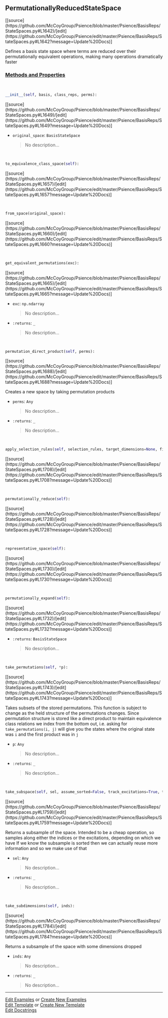 ## <a id="Psience.BasisReps.StateSpaces.PermutationallyReducedStateSpace">PermutationallyReducedStateSpace</a> 
<div class="docs-source-link" markdown="1">
[[source](https://github.com/McCoyGroup/Psience/blob/master/Psience/BasisReps/StateSpaces.py#L1642)/[edit](https://github.com/McCoyGroup/Psience/edit/master/Psience/BasisReps/StateSpaces.py#L1642?message=Update%20Docs)]
</div>

Defines a basis state space where terms are reduced over their
permutationally equivalent operations, making many operations
dramatically faster

<div class="collapsible-section">
 <div class="collapsible-section collapsible-section-header" markdown="1">
 
### <a class="collapse-link" data-toggle="collapse" href="#methods">Methods and Properties</a> <a class="float-right" data-toggle="collapse" href="#methods"><i class="fa fa-chevron-down"></i></a>

 </div>
 <div class="collapsible-section collapsible-section-body collapse" id="methods" markdown="1">

<a id="Psience.BasisReps.StateSpaces.PermutationallyReducedStateSpace.__init__" class="docs-object-method">&nbsp;</a> 
```python
__init__(self, basis, class_reps, perms): 
```
<div class="docs-source-link" markdown="1">
[[source](https://github.com/McCoyGroup/Psience/blob/master/Psience/BasisReps/StateSpaces.py#L1649)/[edit](https://github.com/McCoyGroup/Psience/edit/master/Psience/BasisReps/StateSpaces.py#L1649?message=Update%20Docs)]
</div>


- `original_space`: `BasisStateSpace`
    >No description...

<a id="Psience.BasisReps.StateSpaces.PermutationallyReducedStateSpace.to_equivalence_class_space" class="docs-object-method">&nbsp;</a> 
```python
to_equivalence_class_space(self): 
```
<div class="docs-source-link" markdown="1">
[[source](https://github.com/McCoyGroup/Psience/blob/master/Psience/BasisReps/StateSpaces.py#L1657)/[edit](https://github.com/McCoyGroup/Psience/edit/master/Psience/BasisReps/StateSpaces.py#L1657?message=Update%20Docs)]
</div>

<a id="Psience.BasisReps.StateSpaces.PermutationallyReducedStateSpace.from_space" class="docs-object-method">&nbsp;</a> 
```python
from_space(original_space): 
```
<div class="docs-source-link" markdown="1">
[[source](https://github.com/McCoyGroup/Psience/blob/master/Psience/BasisReps/StateSpaces.py#L1660)/[edit](https://github.com/McCoyGroup/Psience/edit/master/Psience/BasisReps/StateSpaces.py#L1660?message=Update%20Docs)]
</div>

<a id="Psience.BasisReps.StateSpaces.PermutationallyReducedStateSpace.get_equivalent_permutations" class="docs-object-method">&nbsp;</a> 
```python
get_equivalent_permutations(exc): 
```
<div class="docs-source-link" markdown="1">
[[source](https://github.com/McCoyGroup/Psience/blob/master/Psience/BasisReps/StateSpaces.py#L1665)/[edit](https://github.com/McCoyGroup/Psience/edit/master/Psience/BasisReps/StateSpaces.py#L1665?message=Update%20Docs)]
</div>


- `exc`: `np.ndarray`
    >No description...
- `:returns`: `_`
    >No description...

<a id="Psience.BasisReps.StateSpaces.PermutationallyReducedStateSpace.permutation_direct_product" class="docs-object-method">&nbsp;</a> 
```python
permutation_direct_product(self, perms): 
```
<div class="docs-source-link" markdown="1">
[[source](https://github.com/McCoyGroup/Psience/blob/master/Psience/BasisReps/StateSpaces.py#L1688)/[edit](https://github.com/McCoyGroup/Psience/edit/master/Psience/BasisReps/StateSpaces.py#L1688?message=Update%20Docs)]
</div>

Creates a new space by taking permutation products
- `perms`: `Any`
    >No description...
- `:returns`: `_`
    >No description...

<a id="Psience.BasisReps.StateSpaces.PermutationallyReducedStateSpace.apply_selection_rules" class="docs-object-method">&nbsp;</a> 
```python
apply_selection_rules(self, selection_rules, target_dimensions=None, filter_space=None, parallelizer=None, logger=None, iterations=1, new_state_space_class=None): 
```
<div class="docs-source-link" markdown="1">
[[source](https://github.com/McCoyGroup/Psience/blob/master/Psience/BasisReps/StateSpaces.py#L1708)/[edit](https://github.com/McCoyGroup/Psience/edit/master/Psience/BasisReps/StateSpaces.py#L1708?message=Update%20Docs)]
</div>

<a id="Psience.BasisReps.StateSpaces.PermutationallyReducedStateSpace.permutationally_reduce" class="docs-object-method">&nbsp;</a> 
```python
permutationally_reduce(self): 
```
<div class="docs-source-link" markdown="1">
[[source](https://github.com/McCoyGroup/Psience/blob/master/Psience/BasisReps/StateSpaces.py#L1728)/[edit](https://github.com/McCoyGroup/Psience/edit/master/Psience/BasisReps/StateSpaces.py#L1728?message=Update%20Docs)]
</div>

<a id="Psience.BasisReps.StateSpaces.PermutationallyReducedStateSpace.representative_space" class="docs-object-method">&nbsp;</a> 
```python
representative_space(self): 
```
<div class="docs-source-link" markdown="1">
[[source](https://github.com/McCoyGroup/Psience/blob/master/Psience/BasisReps/StateSpaces.py#L1730)/[edit](https://github.com/McCoyGroup/Psience/edit/master/Psience/BasisReps/StateSpaces.py#L1730?message=Update%20Docs)]
</div>

<a id="Psience.BasisReps.StateSpaces.PermutationallyReducedStateSpace.permutationally_expand" class="docs-object-method">&nbsp;</a> 
```python
permutationally_expand(self): 
```
<div class="docs-source-link" markdown="1">
[[source](https://github.com/McCoyGroup/Psience/blob/master/Psience/BasisReps/StateSpaces.py#L1732)/[edit](https://github.com/McCoyGroup/Psience/edit/master/Psience/BasisReps/StateSpaces.py#L1732?message=Update%20Docs)]
</div>


- `:returns`: `BasisStateSpace`
    >No description...

<a id="Psience.BasisReps.StateSpaces.PermutationallyReducedStateSpace.take_permutations" class="docs-object-method">&nbsp;</a> 
```python
take_permutations(self, *p): 
```
<div class="docs-source-link" markdown="1">
[[source](https://github.com/McCoyGroup/Psience/blob/master/Psience/BasisReps/StateSpaces.py#L1743)/[edit](https://github.com/McCoyGroup/Psience/edit/master/Psience/BasisReps/StateSpaces.py#L1743?message=Update%20Docs)]
</div>

Takes subsets of the stored permutations.
        This function is subject to change as the held structure of the permutations
        changes.
        Since permutation structure is stored like a direct product to maintain equivalence
        class relations we index from the bottom out, i.e. asking for `take_permutations(i, j)`
        will give you the states where the original state was `i` and the first product was in `j`
- `p`: `Any`
    >No description...
- `:returns`: `_`
    >No description...

<a id="Psience.BasisReps.StateSpaces.PermutationallyReducedStateSpace.take_subspace" class="docs-object-method">&nbsp;</a> 
```python
take_subspace(self, sel, assume_sorted=False, track_excitations=True, track_indices=True): 
```
<div class="docs-source-link" markdown="1">
[[source](https://github.com/McCoyGroup/Psience/blob/master/Psience/BasisReps/StateSpaces.py#L1759)/[edit](https://github.com/McCoyGroup/Psience/edit/master/Psience/BasisReps/StateSpaces.py#L1759?message=Update%20Docs)]
</div>

Returns a subsample of the space.
        Intended to be a cheap operation, so samples
        along either the indices or the excitations, depending
        on which we have
        If we know the subsample is sorted then we can actually reuse more information
        and so we make use of that
- `sel`: `Any`
    >No description...
- `:returns`: `_`
    >No description...

<a id="Psience.BasisReps.StateSpaces.PermutationallyReducedStateSpace.take_subdimensions" class="docs-object-method">&nbsp;</a> 
```python
take_subdimensions(self, inds): 
```
<div class="docs-source-link" markdown="1">
[[source](https://github.com/McCoyGroup/Psience/blob/master/Psience/BasisReps/StateSpaces.py#L1784)/[edit](https://github.com/McCoyGroup/Psience/edit/master/Psience/BasisReps/StateSpaces.py#L1784?message=Update%20Docs)]
</div>

Returns a subsample of the space with some dimensions
        dropped
- `inds`: `Any`
    >No description...
- `:returns`: `_`
    >No description...

 </div>
</div>




___

[Edit Examples](https://github.com/McCoyGroup/Psience/edit/gh-pages/ci/examples/Psience/BasisReps/StateSpaces/PermutationallyReducedStateSpace.md) or 
[Create New Examples](https://github.com/McCoyGroup/Psience/new/gh-pages/?filename=ci/examples/Psience/BasisReps/StateSpaces/PermutationallyReducedStateSpace.md) <br/>
[Edit Template](https://github.com/McCoyGroup/Psience/edit/gh-pages/ci/docs/Psience/BasisReps/StateSpaces/PermutationallyReducedStateSpace.md) or 
[Create New Template](https://github.com/McCoyGroup/Psience/new/gh-pages/?filename=ci/docs/templates/Psience/BasisReps/StateSpaces/PermutationallyReducedStateSpace.md) <br/>
[Edit Docstrings](https://github.com/McCoyGroup/Psience/edit/master/Psience/BasisReps/StateSpaces.py#L1642?message=Update%20Docs)